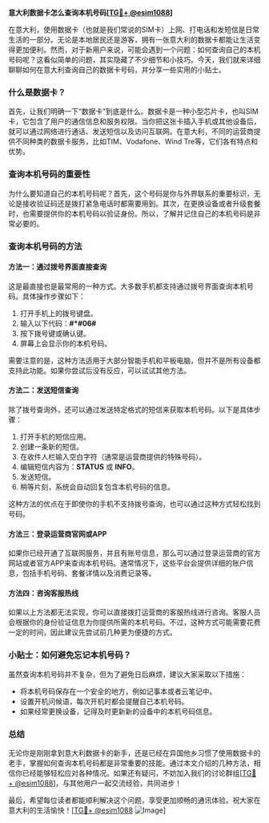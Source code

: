 **意大利数据卡怎么查询本机号码[[TG💪+ @esim1088](https://t.me/s/esim1088)]**

在意大利，使用数据卡（也就是我们常说的SIM卡）上网、打电话和发短信是日常生活的一部分。无论是本地居民还是游客，拥有一张意大利的数据卡都能让生活变得更加便利。然而，对于新用户来说，可能会遇到一个问题：如何查询自己的本机号码呢？这看似简单的问题，其实隐藏了不少细节和小技巧。今天，我们就来详细聊聊如何在意大利查询自己的数据卡号码，并分享一些实用的小贴士。

### 什么是数据卡？

首先，让我们明确一下“数据卡”到底是什么。数据卡是一种小型芯片卡，也叫SIM卡，它包含了用户的通信信息和服务权限。当你把这张卡插入手机或其他设备后，就可以通过网络进行通话、发送短信以及访问互联网。在意大利，不同的运营商提供不同种类的数据卡服务，比如TIM、Vodafone、Wind Tre等，它们各有特点和优势。

### 查询本机号码的重要性

为什么要知道自己的本机号码呢？首先，这个号码是你与外界联系的重要标识，无论是接收验证码还是拨打紧急电话时都需要用到。其次，在更换设备或者升级套餐时，也需要提供你的本机号码以验证身份。所以，了解并记住自己的本机号码是非常必要的。

### 查询本机号码的方法

#### 方法一：通过拨号界面直接查询
这是最直接也是最常用的一种方式。大多数手机都支持通过拨号界面查询本机号码。具体操作步骤如下：

1. 打开手机上的拨号键盘。
2. 输入以下代码：**#*#06#**
3. 按下拨号键或确认键。
4. 屏幕上会显示你的本机号码。

需要注意的是，这种方法适用于大部分智能手机和平板电脑，但并不是所有设备都支持此功能。如果你尝试后没有反应，可以试试其他方法。

#### 方法二：发送短信查询
除了拨号查询外，还可以通过发送特定格式的短信来获取本机号码。以下是具体步骤：

1. 打开手机的短信应用。
2. 创建一条新的短信。
3. 在收件人栏输入空白字符（通常是运营商提供的特殊号码）。
4. 编辑短信内容为：**STATUS** 或 **INFO**。
5. 发送短信。
6. 稍等片刻，系统会自动回复包含本机号码的信息。

这种方法的优点在于即使你的手机不支持拨号查询，也可以通过这种方式轻松找到号码。

#### 方法三：登录运营商官网或APP
如果你已经开通了互联网服务，并且有账号信息，那么可以通过登录运营商的官方网站或者官方APP来查询本机号码。通常情况下，这些平台会提供详细的账户信息，包括手机号码、套餐详情以及消费记录等。

#### 方法四：咨询客服热线
如果以上方法都无法实现，你可以直接拨打运营商的客服热线进行咨询。客服人员会根据你的身份验证信息为你提供所需的本机号码。不过，这种方式可能需要花费一定的时间，因此建议先尝试前几种更为便捷的方式。

### 小贴士：如何避免忘记本机号码？
虽然查询本机号码并不复杂，但为了避免日后麻烦，建议大家采取以下措施：
- 将本机号码保存在一个安全的地方，例如记事本或者云笔记中。
- 设置开机问候语，每次开机时都会提醒自己本机号码。
- 如果经常更换设备，记得及时更新新的设备中的本机号码信息。

### 总结

无论你是刚刚拿到意大利数据卡的新手，还是已经在异国他乡习惯了使用数据卡的老手，掌握如何查询本机号码都是非常重要的技能。通过本文介绍的几种方法，相信你已经能够轻松应对各种情况。如果还有疑问，不妨加入我们的讨论群组[[TG💪+ @esim1088](https://t.me/s/esim1088)]，与其他用户一起交流经验，共同进步！

最后，希望每位读者都能顺利解决这个问题，享受更加顺畅的通讯体验。祝大家在意大利的生活愉快！[[TG💪+ @esim1088](https://t.me/s/esim1088) ![Image](https://i.postimg.cc/4NQfJmqS/Snipaste-2025-05-13-00-14-12.png)]
